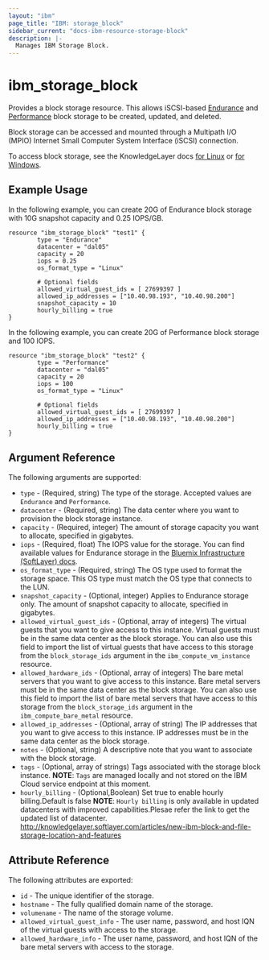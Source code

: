 ```yaml
---
layout: "ibm"
page_title: "IBM: storage_block"
sidebar_current: "docs-ibm-resource-storage-block"
description: |-
  Manages IBM Storage Block.
---
```

# ibm\_storage_block

Provides a block storage resource. This allows iSCSI-based [Endurance](https://knowledgelayer.softlayer.com/topic/endurance-storage) and [Performance](https://knowledgelayer.softlayer.com/topic/performance-storage) block storage to be created, updated, and deleted.

Block storage can be accessed and mounted through a Multipath I/O (MPIO) Internet Small Computer System Interface (iSCSI) connection.

To access block storage, see the KnowledgeLayer docs [for Linux](https://knowledgelayer.softlayer.com/procedure/block-storage-linux) or [for Windows](https://knowledgelayer.softlayer.com/procedure/accessing-block-storage-microsoft-windows).

## Example Usage

In the following example, you can create 20G of Endurance block storage with 10G snapshot capacity and 0.25 IOPS/GB.

```hcl
resource "ibm_storage_block" "test1" {
        type = "Endurance"
        datacenter = "dal05"
        capacity = 20
        iops = 0.25
        os_format_type = "Linux"

        # Optional fields
        allowed_virtual_guest_ids = [ 27699397 ]
        allowed_ip_addresses = ["10.40.98.193", "10.40.98.200"]
        snapshot_capacity = 10
        hourly_billing = true
}
```

In the following example, you can create 20G of Performance block storage and 100 IOPS.

```hcl
resource "ibm_storage_block" "test2" {
        type = "Performance"
        datacenter = "dal05"
        capacity = 20
        iops = 100
        os_format_type = "Linux"

        # Optional fields
        allowed_virtual_guest_ids = [ 27699397 ]
        allowed_ip_addresses = ["10.40.98.193", "10.40.98.200"]
        hourly_billing = true
}
```

## Argument Reference

The following arguments are supported:

* `type` - (Required, string) The type of the storage. Accepted values are `Endurance` and `Performance`.
* `datacenter` - (Required, string) The data center where you want to provision the block storage instance.
* `capacity` - (Required, integer) The amount of storage capacity you want to allocate, specified in gigabytes.
* `iops` - (Required, float) The IOPS value for the storage. You can find available values for Endurance storage in the [Bluemix Infrastructure (SoftLayer) docs](https://knowledgelayer.softlayer.com/learning/introduction-endurance-storage).
* `os_format_type` - (Required, string) The OS type used to format the storage space. This OS type must match the OS type that connects to the LUN.
* `snapshot_capacity` - (Optional, integer) Applies to Endurance storage only. The amount of snapshot capacity to allocate, specified in gigabytes.
* `allowed_virtual_guest_ids` - (Optional, array of integers) The virtual guests that you want to give access to this instance. Virtual guests must be in the same data center as the block storage. You can also use this field to import the list of virtual guests that have access to this storage from the `block_storage_ids` argument in the `ibm_compute_vm_instance` resource.
* `allowed_hardware_ids` - (Optional, array of integers) The bare metal servers that you want to give access to this instance. Bare metal servers must be in the same data center as the block storage. You can also use this field to import the list of bare metal servers that have access to this storage from the `block_storage_ids` argument in the `ibm_compute_bare_metal` resource.
* `allowed_ip_addresses` - (Optional, array of string) The IP addresses that you want to give access to this instance. IP addresses must be in the same data center as the block storage.
* `notes` - (Optional, string) A descriptive note that you want to associate with the block storage.
* `tags` - (Optional, array of strings) Tags associated with the storage block instance.
  **NOTE**: `Tags` are managed locally and not stored on the IBM Cloud service endpoint at this moment.
* `hourly_billing` - (Optional,Boolean) Set true to enable hourly billing.Default is false
**NOTE**: `Hourly billing` is only available in updated datacenters with improved capabilities.Plesae refer the link to get the updated list of datacenter. http://knowledgelayer.softlayer.com/articles/new-ibm-block-and-file-storage-location-and-features



## Attribute Reference

The following attributes are exported:

* `id` - The unique identifier of the storage.
* `hostname` - The fully qualified domain name of the storage.
* `volumename` - The name of the storage volume.
* `allowed_virtual_guest_info` - The user name, password, and host IQN of the virtual guests with access to the storage.
* `allowed_hardware_info` - The user name, password, and host IQN of the bare metal servers with access to the storage.
